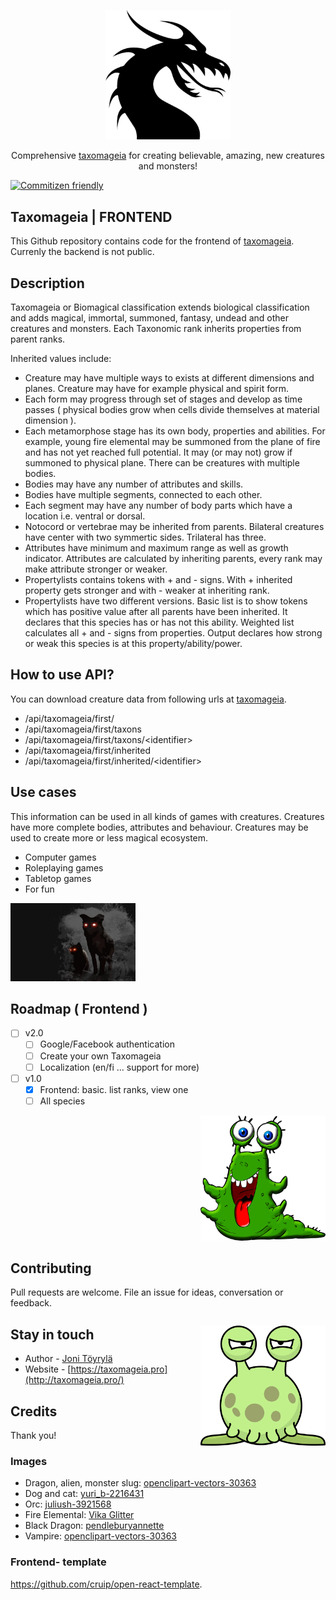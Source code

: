 <p align="center">
  <a href="http://taxomageia.pro/" target="blank"><img src="https://github.com/Nerdman4U/taxomageia-frontend/blob/master/public/images/dragon.png" width="200" alt="dragon" /></a>
</p>

<p align="center">Comprehensive <a href="http://taxomageia.pro" target="_blank">taxomageia</a> for creating believable, amazing, new creatures and monsters!</p>

[![Commitizen friendly](https://img.shields.io/badge/commitizen-friendly-brightgreen.svg)](http://commitizen.github.io/cz-cli/)

<p align="center">

## Taxomageia | FRONTEND

This Github repository contains code for the frontend of <a href="http://taxomageia.pro" target="_blank">taxomageia</a>. Currenly the backend is not public.

## Description

Taxomageia or Biomagical classification extends biological classification and adds magical, immortal, summoned, fantasy, undead and other creatures and monsters. Each Taxonomic rank inherits properties from parent ranks. 

Inherited values include:
- Creature may have multiple ways to exists at different dimensions and planes. Creature may have for example physical and spirit form.
- Each form may progress through set of stages and develop as time passes ( physical bodies grow when cells divide themselves at material dimension ). 
- Each metamorphose stage has its own body, properties and abilities. For example, young fire elemental may be summoned from the plane of fire and has not yet reached full potential. It may (or may not) grow if summoned to physical plane. There can be creatures with multiple bodies.
- Bodies may have any number of attributes and skills.
- Bodies have multiple segments, connected to each other.
- Each segment may have any number of body parts which have a location i.e. ventral or dorsal.
- Notocord or vertebrae may be inherited from parents. Bilateral creatures have center with two symmertic sides. Trilateral has three.
- Attributes have minimum and maximum range as well as growth indicator. Attributes are calculated by inheriting parents, every rank may make attribute stronger or weaker.
- Propertylists contains tokens with + and - signs. With + inherited property gets stronger and with - weaker at inheriting rank.
- Propertylists have two different versions. Basic list is to show tokens which has positive value after all parents have been inherited. It declares that this species has or has not this ability. Weighted list calculates all + and - signs from properties. Output declares how strong or weak this species is at this property/ability/power.

## How to use API?

You can download creature data from following urls at <a href="http://taxomageia.pro" target="_blank">taxomageia</a>.

- /api/taxomageia/first/
- /api/taxomageia/first/taxons
- /api/taxomageia/first/taxons/\<identifier\>
- /api/taxomageia/first/inherited
- /api/taxomageia/first/inherited/\<identifier\>

## Use cases

This information can be used in all kinds of games with creatures. Creatures have more complete bodies, attributes and behaviour. Creatures may be used to create more or less magical ecosystem.

- Computer games
- Roleplaying games
- Tabletop games
- For fun

<p align="left">
  <a href="http://taxomageia.pro/" target="blank"><img src="https://github.com/Nerdman4U/taxomageia-frontend/blob/master/public/images/dog.jpg" width="200" alt="dog and cat" /></a>
</p>

## Roadmap ( Frontend ) 

- [ ] v2.0
  - [ ] Google/Facebook authentication
  - [ ] Create your own Taxomageia
  - [ ] Localization (en/fi ... support for more)

- [ ] v1.0
  - [X] Frontend: basic. list ranks, view one
  - [ ] All species

<p align="right">
  <a href="http://taxomageia.pro/" target="blank"><img src="https://github.com/Nerdman4U/taxomageia-frontend/blob/master/public/images/monster.png" width="200" alt="monster" /></a>
</p>

## Contributing

Pull requests are welcome. File an issue for ideas, conversation or feedback. 

<p align="right" style="float:right">
  <a href="http://taxomageia.pro/" target="blank"><img src="https://github.com/Nerdman4U/taxomageia-frontend/blob/master/public/images/alien.png" width="200" alt="alien" /></a>
</p>

## Stay in touch

- Author - [Joni Töyrylä](https://github.com/Nerdman4U)
- Website - [https://taxomageia.pro](http://taxomageia.pro/)

## Credits

Thank you!

### Images 

- Dragon, alien, monster slug: <a href="https://pixabay.com/users/openclipart-vectors-30363/" target="blank">openclipart-vectors-30363</a>
- Dog and cat: <a href="https://pixabay.com/users/yuri_b-2216431/" target="blank">yuri_b-2216431</a>
- Orc: <a href="https://pixabay.com/users/juliush-3921568/." target="blank">juliush-3921568</a>
- Fire Elemental: <a href="https://pixabay.com/users/vika_glitter-6314823/" target="_blank">Vika Glitter</a>
- Black Dragon: <a href="https://pixabay.com/users/pendleburyannette-1860575/" target="_blank">pendleburyannette</a>
- Vampire: <a href="https://pixabay.com/users/openclipart-vectors-30363/" target="_blank">openclipart-vectors-30363</a>

### Frontend- template
https://github.com/cruip/open-react-template.



